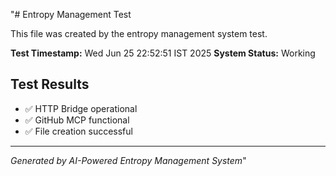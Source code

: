 "# Entropy Management Test

This file was created by the entropy management system test.

**Test Timestamp:** Wed Jun 25 22:52:51 IST 2025
**System Status:** Working

## Test Results
- ✅ HTTP Bridge operational
- ✅ GitHub MCP functional
- ✅ File creation successful

---
*Generated by AI-Powered Entropy Management System*"